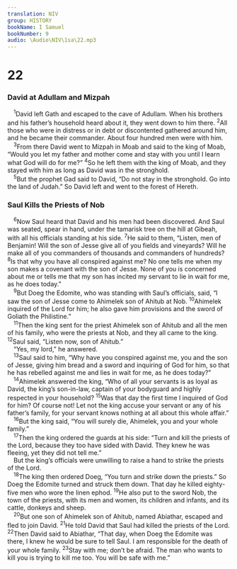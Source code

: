 ```yaml
---
translation: NIV
group: HISTORY
bookName: I Samuel 
bookNumber: 9
audio: \Audio\NIV\1sa\22.mp3
---
```


<div class="title"><h1>22</h1><h3>David at Adullam and Mizpah </h3></div>
<span class="verse 1sa_22_1"> <sup>1</sup>David left Gath and escaped to the cave of Adullam. When his brothers and his father’s household heard about it, they went down to him there. </span>
<span class="verse 1sa_22_2"><sup>2</sup>All those who were in distress or in debt or discontented gathered around him, and he became their commander. About four hundred men were with him. <br/></span>
<span class="verse 1sa_22_3"> <sup>3</sup>From there David went to Mizpah in Moab and said to the king of Moab, “Would you let my father and mother come and stay with you until I learn what God will do for me?” </span>
<span class="verse 1sa_22_4"><sup>4</sup>So he left them with the king of Moab, and they stayed with him as long as David was in the stronghold. <br/></span>
<span class="verse 1sa_22_5"> <sup>5</sup>But the prophet Gad said to David, “Do not stay in the stronghold. Go into the land of Judah.” So David left and went to the forest of Hereth. <br/></span>
<div class="title"><h3>Saul Kills the Priests of Nob </h3></div>
<span class="verse 1sa_22_6"> <sup>6</sup>Now Saul heard that David and his men had been discovered. And Saul was seated, spear in hand, under the tamarisk tree on the hill at Gibeah, with all his officials standing at his side. </span>
<span class="verse 1sa_22_7"><sup>7</sup>He said to them, “Listen, men of Benjamin! Will the son of Jesse give all of you fields and vineyards? Will he make all of you commanders of thousands and commanders of hundreds? </span>
<span class="verse 1sa_22_8"><sup>8</sup>Is that why you have all conspired against me? No one tells me when my son makes a covenant with the son of Jesse. None of you is concerned about me or tells me that my son has incited my servant to lie in wait for me, as he does today.” <br/></span>
<span class="verse 1sa_22_9"> <sup>9</sup>But Doeg the Edomite, who was standing with Saul’s officials, said, “I saw the son of Jesse come to Ahimelek son of Ahitub at Nob. </span>
<span class="verse 1sa_22_10"><sup>10</sup>Ahimelek inquired of the Lord for him; he also gave him provisions and the sword of Goliath the Philistine.” <br/></span>
<span class="verse 1sa_22_11"> <sup>11</sup>Then the king sent for the priest Ahimelek son of Ahitub and all the men of his family, who were the priests at Nob, and they all came to the king. </span>
<span class="verse 1sa_22_12"><sup>12</sup>Saul said, “Listen now, son of Ahitub.” <br/> “Yes, my lord,” he answered. <br/></span>
<span class="verse 1sa_22_13"> <sup>13</sup>Saul said to him, “Why have you conspired against me, you and the son of Jesse, giving him bread and a sword and inquiring of God for him, so that he has rebelled against me and lies in wait for me, as he does today?” <br/></span>
<span class="verse 1sa_22_14"> <sup>14</sup>Ahimelek answered the king, “Who of all your servants is as loyal as David, the king’s son-in-law, captain of your bodyguard and highly respected in your household? </span>
<span class="verse 1sa_22_15"><sup>15</sup>Was that day the first time I inquired of God for him? Of course not! Let not the king accuse your servant or any of his father’s family, for your servant knows nothing at all about this whole affair.” <br/></span>
<span class="verse 1sa_22_16"> <sup>16</sup>But the king said, “You will surely die, Ahimelek, you and your whole family.” <br/></span>
<span class="verse 1sa_22_17"> <sup>17</sup>Then the king ordered the guards at his side: “Turn and kill the priests of the Lord, because they too have sided with David. They knew he was fleeing, yet they did not tell me.” <br/> But the king’s officials were unwilling to raise a hand to strike the priests of the Lord. <br/></span>
<span class="verse 1sa_22_18"> <sup>18</sup>The king then ordered Doeg, “You turn and strike down the priests.” So Doeg the Edomite turned and struck them down. That day he killed eighty-five men who wore the linen ephod. </span>
<span class="verse 1sa_22_19"><sup>19</sup>He also put to the sword Nob, the town of the priests, with its men and women, its children and infants, and its cattle, donkeys and sheep. <br/></span>
<span class="verse 1sa_22_20"> <sup>20</sup>But one son of Ahimelek son of Ahitub, named Abiathar, escaped and fled to join David. </span>
<span class="verse 1sa_22_21"><sup>21</sup>He told David that Saul had killed the priests of the Lord. </span>
<span class="verse 1sa_22_22"><sup>22</sup>Then David said to Abiathar, “That day, when Doeg the Edomite was there, I knew he would be sure to tell Saul. I am responsible for the death of your whole family. </span>
<span class="verse 1sa_22_23"><sup>23</sup>Stay with me; don’t be afraid. The man who wants to kill you is trying to kill me too. You will be safe with me.” <br/></span>
